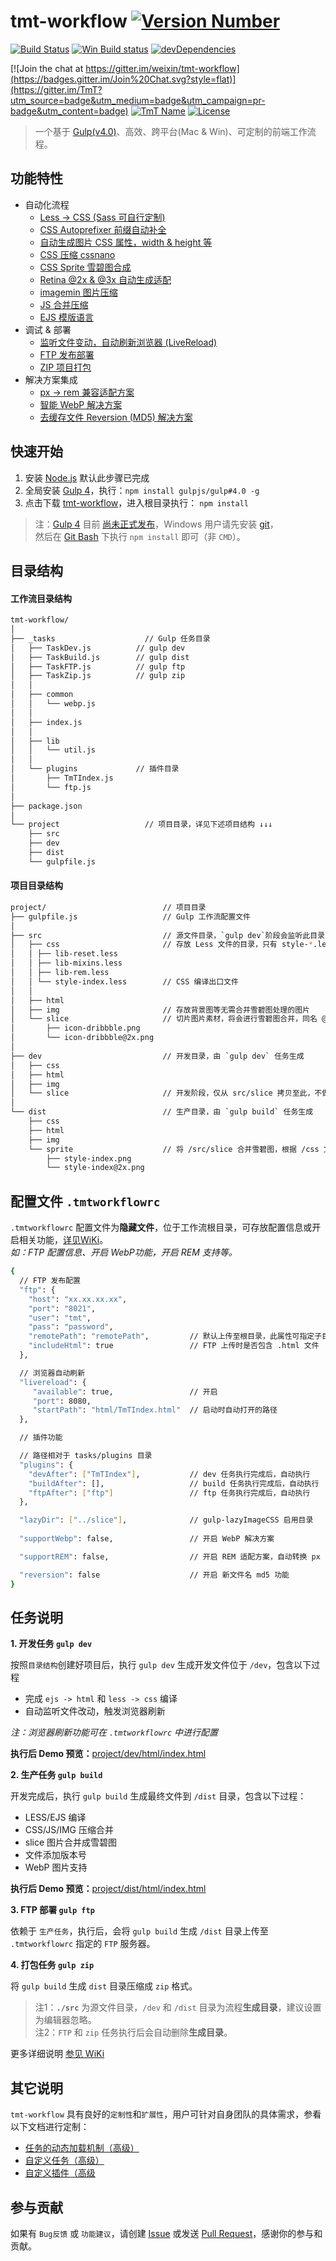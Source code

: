 # tmt-workflow [![Version Number](https://img.shields.io/badge/v-1.0.0-blue.svg?style=flat)](https://github.com/weixin/tmt-workflow/ "Version Number")

[![Build Status](https://travis-ci.org/weixin/tmt-workflow.svg)](https://travis-ci.org/weixin/tmt-workflow "Build Status")
[![Win Build status](https://img.shields.io/appveyor/ci/littledu/tmt-workflow.svg?label=Win%20build&style=flat)](https://ci.appveyor.com/project/littledu/tmt-workflow) 
[![devDependencies](https://img.shields.io/david/dev/weixin/tmt-workflow.svg?style=flat)](https://ci.appveyor.com/project/weixin/tmt-workflow "devDependencies") 

[![Join the chat at https://gitter.im/weixin/tmt-workflow](https://badges.gitter.im/Join%20Chat.svg?style=flat)](https://gitter.im/TmT?utm_source=badge&utm_medium=badge&utm_campaign=pr-badge&utm_content=badge)
[![TmT Name](https://img.shields.io/badge/Team-TmT-brightgreen.svg?style=flat)](https://github.com/orgs/TmT/people "Tencent Moe Team") 
[![License](https://img.shields.io/badge/license-MIT-blue.svg?style=flat)](http://opensource.org/licenses/MIT "Feel free to contribute.") 

> 一个基于 [Gulp(v4.0)](https://github.com/gulpjs/gulp/tree/4.0)、高效、跨平台(Mac & Win)、可定制的前端工作流程。

## 功能特性

- 自动化流程
  - [Less -> CSS (Sass 可自行定制)](https://github.com/weixin/tmt-workflow/wiki/%E2%92%8C-Less-%E7%BC%96%E8%AF%91)
  - [CSS Autoprefixer 前缀自动补全](https://github.com/weixin/tmt-workflow/wiki/%E2%92%8D-Autoprefixer)
  - [自动生成图片 CSS 属性，width & height 等](https://github.com/weixin/gulp-lazyimagecss)
  - [CSS 压缩 cssnano](https://github.com/ben-eb/cssnano)
  - [CSS Sprite 雪碧图合成](https://github.com/weixin/tmt-workflow/wiki/%E2%92%8E-CSS-Sprite)
  - [Retina @2x & @3x 自动生成适配](https://github.com/weixin/tmt-workflow/wiki/%E2%92%8E-CSS-Sprite)
  - [imagemin 图片压缩](https://github.com/sindresorhus/gulp-imagemin)
  - [JS 合并压缩](https://github.com/weixin/tmt-workflow/wiki/%E2%92%8F-JS-%E5%90%88%E5%B9%B6%E5%8E%8B%E7%BC%A9)
  - [EJS 模版语言](https://github.com/weixin/tmt-workflow/wiki/%E2%92%90-EJS-%E6%A8%A1%E7%89%88%E8%AF%AD%E8%A8%80)  
- 调试 & 部署
  - [监听文件变动，自动刷新浏览器 (LiveReload)](https://github.com/weixin/tmt-workflow/wiki/%E2%92%91-LiveReload)
  - [FTP 发布部署](https://github.com/weixin/tmt-workflow/wiki/%E2%92%92-FTP-%E5%8F%91%E5%B8%83%E9%83%A8%E7%BD%B2)
  - [ZIP 项目打包](https://github.com/weixin/tmt-workflow/wiki/%E2%92%93-ZIP-%E6%89%93%E5%8C%85)
- 解决方案集成
  - [px -> rem 兼容适配方案](https://github.com/weixin/tmt-workflow/wiki/%E2%92%94-REM-%E8%A7%A3%E5%86%B3%E6%96%B9%E6%A1%88)
  - [智能 WebP 解决方案](https://github.com/weixin/tmt-workflow/wiki/%E2%92%95-WEBP-%E8%A7%A3%E5%86%B3%E6%96%B9%E6%A1%88)
  - [去缓存文件 Reversion (MD5) 解决方案](https://github.com/weixin/tmt-workflow/wiki/%E2%92%96-Reversion-%E8%A7%A3%E5%86%B3%E6%96%B9%E6%A1%88)

## 快速开始

1. 安装 [Node.js](https://nodejs.org/) 默认此步骤已完成
2. 全局安装 [Gulp 4](https://github.com/gulpjs/gulp/tree/4.0)，执行：`npm install gulpjs/gulp#4.0 -g`
3. 点击下载 [tmt-workflow](https://github.com/weixin/tmt-workflow/archive/master.zip)，进入根目录执行： `npm install`

> 注：[Gulp 4](https://github.com/gulpjs/gulp/tree/4.0) 目前 [尚未正式发布](https://github.com/gulpjs/gulp/blob/4.0/CHANGELOG.md)，Windows 用户请先安装 [git](http://git-scm.com/)，  
> 然后在 [Git Bash](http://git-for-windows.github.io/) 下执行 `npm install` 即可（非 `CMD`）。

## 目录结构

#### 工作流目录结构

````bash
tmt-workflow/
│
├── _tasks          		  // Gulp 任务目录
│   ├── TaskDev.js      	// gulp dev
│   ├── TaskBuild.js    	// gulp dist
│   ├── TaskFTP.js      	// gulp ftp
│   ├── TaskZip.js      	// gulp zip
│   │
│   ├── common
│   │   └── webp.js
│   │
│   ├── index.js
│   │
│   ├── lib
│   │   └── util.js
│   │
│   └── plugins       		// 插件目录
│       ├── TmTIndex.js
│       └── ftp.js
│
├── package.json
│
└── project         		  // 项目目录，详见下述项目结构 ↓↓↓
    ├── src
    ├── dev
    ├── dist
    └── gulpfile.js
````

#### 项目目录结构


````bash
project/                          // 项目目录
├── gulpfile.js                   // Gulp 工作流配置文件
│
├── src                           // 源文件目录，`gulp dev`阶段会监听此目录下的文件变动
│   ├── css                       // 存放 Less 文件的目录，只有 style-*.less 的文件名会被编译
│   │ ├── lib-reset.less
│   │ ├── lib-mixins.less
│   │ ├── lib-rem.less
│   │ └── style-index.less        // CSS 编译出口文件
│   │ 
│   ├── html
│   ├── img                       // 存放背景图等无需合并雪碧图处理的图片
│   └── slice                     // 切片图片素材，将会进行雪碧图合并，同名 @2x 图片也会合并
│       ├── icon-dribbble.png
│       └── icon-dribbble@2x.png
│
├── dev                           // 开发目录，由 `gulp dev` 任务生成
│   ├── css
│   ├── html
│   ├── img
│   └── slice                     // 开发阶段，仅从 src/slice 拷贝至此，不做合并雪碧图处理
│
└── dist                          // 生产目录，由 `gulp build` 任务生成
    ├── css
    ├── html
    ├── img
    └── sprite                    // 将 /src/slice 合并雪碧图，根据 /css 文件名，命名为 style-*.png 
        ├── style-index.png
        └── style-index@2x.png
````

## 配置文件 `.tmtworkflowrc`

`.tmtworkflowrc` 配置文件为**隐藏文件**，位于工作流根目录，可存放配置信息或开启相关功能，[详见WiKi](https://github.com/weixin/tmt-workflow/wiki/%E2%92%8A-%E9%85%8D%E7%BD%AE%E6%96%87%E4%BB%B6%E8%AF%B4%E6%98%8E)。  
_如：FTP 配置信息、开启 WebP功能，开启 REM 支持等。_

```bash
{
  // FTP 发布配置
  "ftp": {
    "host": "xx.xx.xx.xx",
    "port": "8021",
    "user": "tmt",
    "pass": "password",
    "remotePath": "remotePath",         // 默认上传至根目录，此属性可指定子目录路径
    "includeHtml": true                 // FTP 上传时是否包含 .html 文件
  },

  // 浏览器自动刷新
  "livereload": {
     "available": true,                 // 开启
     "port": 8080,
     "startPath": "html/TmTIndex.html"  // 启动时自动打开的路径
  },

  // 插件功能

  // 路径相对于 tasks/plugins 目录
  "plugins": {
    "devAfter": ["TmTIndex"],           // dev 任务执行完成后，自动执行
    "buildAfter": [],                   // build 任务执行完成后，自动执行
    "ftpAfter": ["ftp"]                 // ftp 任务执行完成后，自动执行
  },

  "lazyDir": ["../slice"],              // gulp-lazyImageCSS 启用目录
  
  "supportWebp": false,                 // 开启 WebP 解决方案

  "supportREM": false,                  // 开启 REM 适配方案，自动转换 px -> rem

  "reversion": false                    // 开启 新文件名 md5 功能
}
```

## 任务说明

**1. 开发任务 `gulp dev`**  

按照`目录结构`创建好项目后，执行 `gulp dev` 生成开发文件位于 `/dev`，包含以下过程

- 完成 `ejs -> html` 和 `less -> css` 编译
- 自动监听文件改动，触发浏览器刷新  

_注：浏览器刷新功能可在 `.tmtworkflowrc` 中进行配置_

**执行后 Demo 预览：**[project/dev/html/index.html](http://weixin.github.io/tmt-workflow/project/dist/html/index.html)

**2. 生产任务 `gulp build`**  

开发完成后，执行 `gulp build` 生成最终文件到 `/dist` 目录，包含以下过程：

- LESS/EJS 编译
- CSS/JS/IMG 压缩合并
- slice 图片合并成雪碧图
- 文件添加版本号
- WebP 图片支持

**执行后 Demo 预览：**[project/dist/html/index.html](http://weixin.github.io/tmt-workflow/project/dist/html/index.html)

**3. FTP 部署 `gulp ftp`**  

依赖于 `生产任务`，执行后，会将 `gulp build` 生成 `/dist` 目录上传至 `.tmtworkflowrc` 指定的 `FTP` 服务器。

**4. 打包任务 `gulp zip`**  

将 `gulp build` 生成 `dist` 目录压缩成 `zip` 格式。

> 注1：**`./src`** 为源文件目录，`/dev` 和 `/dist` 目录为流程**生成目录**，建议设置为编辑器忽略。  
> 注2：`FTP` 和 `zip` 任务执行后会自动删除**生成目录**。

更多详细说明 [参见 WiKi](https://github.com/weixin/tmt-workflow/wiki/%E2%92%8B-%E4%BB%BB%E5%8A%A1%E4%BB%8B%E7%BB%8D)

## 其它说明

`tmt-workflow` 具有良好的`定制性`和`扩展性`，用户可针对自身团队的具体需求，参看以下文档进行定制：

* [任务的动态加载机制（高级）](https://github.com/weixin/tmt-workflow/wiki/%E2%92%97-%E4%BB%BB%E5%8A%A1%E7%9A%84%E5%8A%A8%E6%80%81%E5%8A%A0%E8%BD%BD%E6%9C%BA%E5%88%B6%EF%BC%88%E9%AB%98%E7%BA%A7%EF%BC%89)
* [自定义任务（高级）](https://github.com/weixin/tmt-workflow/wiki/%E2%92%98-%E8%87%AA%E5%AE%9A%E4%B9%89%E4%BB%BB%E5%8A%A1%EF%BC%88%E9%AB%98%E7%BA%A7%EF%BC%89)
* [自定义插件（高级](https://github.com/weixin/tmt-workflow/wiki/%E2%92%99-%E8%87%AA%E5%AE%9A%E4%B9%89%E6%8F%92%E4%BB%B6%EF%BC%88%E9%AB%98%E7%BA%A7%EF%BC%89)

## 参与贡献
 
如果有 `Bug反馈` 或 `功能建议`，请创建 [Issue](https://github.com/weixin/tmt-workflow/issues) 或发送 [Pull Request](https://github.com/weixin/tmt-workflow/pulls)，感谢你的参与和贡献。
